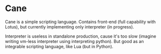 # Cane
Cane is a simple scripting language. Contains front-end (full capability with Lotus), but currently implementing only interpreter (in progress).

Interpreter is useless in standalone production, cause it's too slow (imagine writing vm-less interpreter using interpreting python). But good as an integrable scripting language, like Lua (but in Python).
